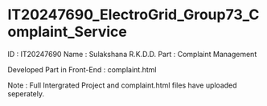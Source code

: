 # IT20247690_ElectroGrid_Group73_Complaint_Service

ID : IT20247690
Name : Sulakshana R.K.D.D.
Part : Complaint Management

Developed Part in Front-End : complaint.html

Note : Full Intergrated Project and complaint.html files have uploaded seperately.
